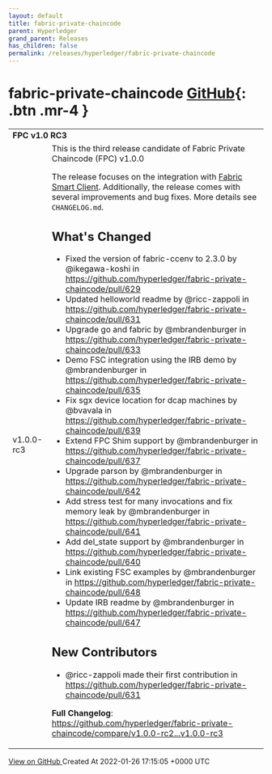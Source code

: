 ```yaml
---
layout: default
title: fabric-private-chaincode
parent: Hyperledger
grand_parent: Releases
has_children: false
permalink: /releases/hyperledger/fabric-private-chaincode
---
```


# fabric-private-chaincode <span class="fs-3 right-align">[GitHub](https://github.com/hyperledger/fabric-private-chaincode){: .btn .mr-4 }</span>


<div>
    <table>
        <tr>
            <td colspan="2">
                <b>
                    FPC v1.0 RC3
                </b>
            </td>
        </tr>
        <tr>
            <td>
                <span class="chip">
                    v1.0.0-rc3
                </span>
            </td>
            <td>
                This is the third release candidate of Fabric Private Chaincode (FPC) v1.0.0

The release focuses on the integration with [Fabric Smart Client](https://github.com/hyperledger-labs/fabric-smart-client). Additionally, the release comes with several improvements and bug fixes. More details see `CHANGELOG.md`.

## What's Changed
* Fixed the version of fabric-ccenv to 2.3.0 by @ikegawa-koshi in https://github.com/hyperledger/fabric-private-chaincode/pull/629
* Updated helloworld readme by @ricc-zappoli in https://github.com/hyperledger/fabric-private-chaincode/pull/631
* Upgrade go and fabric by @mbrandenburger in https://github.com/hyperledger/fabric-private-chaincode/pull/633
* Demo FSC integration using the IRB demo by @mbrandenburger in https://github.com/hyperledger/fabric-private-chaincode/pull/635
* Fix sgx device location for dcap machines by @bvavala in https://github.com/hyperledger/fabric-private-chaincode/pull/639
* Extend FPC Shim support by @mbrandenburger in https://github.com/hyperledger/fabric-private-chaincode/pull/637
* Upgrade parson by @mbrandenburger in https://github.com/hyperledger/fabric-private-chaincode/pull/642
* Add stress test for many invocations and fix memory leak by @mbrandenburger in https://github.com/hyperledger/fabric-private-chaincode/pull/641
* Add del_state support by @mbrandenburger in https://github.com/hyperledger/fabric-private-chaincode/pull/640
* Link existing FSC examples by @mbrandenburger in https://github.com/hyperledger/fabric-private-chaincode/pull/648
* Update IRB readme by @mbrandenburger in https://github.com/hyperledger/fabric-private-chaincode/pull/647

## New Contributors
* @ricc-zappoli made their first contribution in https://github.com/hyperledger/fabric-private-chaincode/pull/631

**Full Changelog**: https://github.com/hyperledger/fabric-private-chaincode/compare/v1.0.0-rc2...v1.0.0-rc3
            </td>
        </tr>
    </table>
    <a href="https://github.com/hyperledger/fabric-private-chaincode/releases/tag/v1.0.0-rc3" class=".btn">
        View on GitHub
    </a>
    <span class="right-align">
        Created At 2022-01-26 17:15:05 +0000 UTC
    </span>
</div>


